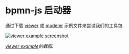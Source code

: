 # bpmn-js 启动器

通过下载 [viewer](https://cdn.staticaly.com/gh/bpmn-io/bpmn-js-examples/master/starter/viewer.html) 或 [modeler](https://cdn.staticaly.com/gh/bpmn-io/bpmn-js-examples/master/starter/modeler.html) 示例文件来尝试我们的工具包.

[![viewer example screenshot](./viewer.png)](https://cdn.staticaly.com/gh/bpmn-io/bpmn-js-examples/master/starter/viewer.html)

_[viewer example](https://cdn.staticaly.com/gh/bpmn-io/bpmn-js-examples/master/starter/viewer.html)的截图._
